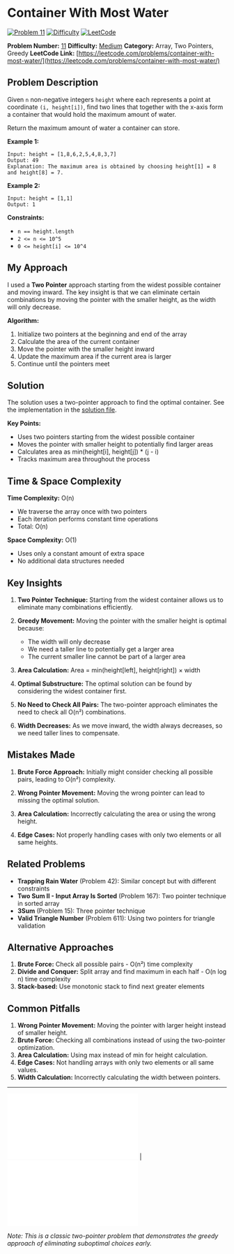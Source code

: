 # Container With Most Water

[![Problem 11](https://img.shields.io/badge/Problem-11-blue?style=for-the-badge&logo=leetcode)](https://leetcode.com/problems/container-with-most-water/)
[![Difficulty](https://img.shields.io/badge/Difficulty-Medium-orange?style=for-the-badge)](https://leetcode.com/problemset/?difficulty=MEDIUM)
[![LeetCode](https://img.shields.io/badge/LeetCode-View%20Problem-orange?style=for-the-badge&logo=leetcode)](https://leetcode.com/problems/container-with-most-water/)

**Problem Number:** [11](https://leetcode.com/problems/container-with-most-water/)
**Difficulty:** [Medium](https://leetcode.com/problemset/?difficulty=MEDIUM)
**Category:** Array, Two Pointers, Greedy
**LeetCode Link:** [https://leetcode.com/problems/container-with-most-water/](https://leetcode.com/problems/container-with-most-water/)

## Problem Description

Given `n` non-negative integers `height` where each represents a point at coordinate `(i, height[i])`, find two lines that together with the x-axis form a container that would hold the maximum amount of water.

Return the maximum amount of water a container can store.

**Example 1:**
```
Input: height = [1,8,6,2,5,4,8,3,7]
Output: 49
Explanation: The maximum area is obtained by choosing height[1] = 8 and height[8] = 7.
```

**Example 2:**
```
Input: height = [1,1]
Output: 1
```

**Constraints:**
- `n == height.length`
- `2 <= n <= 10^5`
- `0 <= height[i] <= 10^4`

## My Approach

I used a **Two Pointer** approach starting from the widest possible container and moving inward. The key insight is that we can eliminate certain combinations by moving the pointer with the smaller height, as the width will only decrease.

**Algorithm:**
1. Initialize two pointers at the beginning and end of the array
2. Calculate the area of the current container
3. Move the pointer with the smaller height inward
4. Update the maximum area if the current area is larger
5. Continue until the pointers meet

## Solution

The solution uses a two-pointer approach to find the optimal container. See the implementation in the [solution file](../exercises/11.container-with-most-water.py).

**Key Points:**
- Uses two pointers starting from the widest possible container
- Moves the pointer with smaller height to potentially find larger areas
- Calculates area as min(height[i], height[j]) * (j - i)
- Tracks maximum area throughout the process

## Time & Space Complexity

**Time Complexity:** O(n)
- We traverse the array once with two pointers
- Each iteration performs constant time operations
- Total: O(n)

**Space Complexity:** O(1)
- Uses only a constant amount of extra space
- No additional data structures needed

## Key Insights

1. **Two Pointer Technique:** Starting from the widest container allows us to eliminate many combinations efficiently.

2. **Greedy Movement:** Moving the pointer with the smaller height is optimal because:
   - The width will only decrease
   - We need a taller line to potentially get a larger area
   - The current smaller line cannot be part of a larger area

3. **Area Calculation:** Area = min(height[left], height[right]) × width

4. **Optimal Substructure:** The optimal solution can be found by considering the widest container first.

5. **No Need to Check All Pairs:** The two-pointer approach eliminates the need to check all O(n²) combinations.

6. **Width Decreases:** As we move inward, the width always decreases, so we need taller lines to compensate.

## Mistakes Made

1. **Brute Force Approach:** Initially might consider checking all possible pairs, leading to O(n²) complexity.

2. **Wrong Pointer Movement:** Moving the wrong pointer can lead to missing the optimal solution.

3. **Area Calculation:** Incorrectly calculating the area or using the wrong height.

4. **Edge Cases:** Not properly handling cases with only two elements or all same heights.

## Related Problems

- **Trapping Rain Water** (Problem 42): Similar concept but with different constraints
- **Two Sum II - Input Array Is Sorted** (Problem 167): Two pointer technique in sorted array
- **3Sum** (Problem 15): Three pointer technique
- **Valid Triangle Number** (Problem 611): Using two pointers for triangle validation

## Alternative Approaches

1. **Brute Force:** Check all possible pairs - O(n²) time complexity
2. **Divide and Conquer:** Split array and find maximum in each half - O(n log n) time complexity
3. **Stack-based:** Use monotonic stack to find next greater elements

## Common Pitfalls

1. **Wrong Pointer Movement:** Moving the pointer with larger height instead of smaller height.
2. **Brute Force:** Checking all combinations instead of using the two-pointer optimization.
3. **Area Calculation:** Using max instead of min for height calculation.
4. **Edge Cases:** Not handling arrays with only two elements or all same values.
5. **Width Calculation:** Incorrectly calculating the width between pointers.

---

[![Back to Index](../../README.md#-problem-index)](../../README.md#-problem-index) | [![View Solution](../exercises/11.container-with-most-water.py)](../exercises/11.container-with-most-water.py)

*Note: This is a classic two-pointer problem that demonstrates the greedy approach of eliminating suboptimal choices early.*
